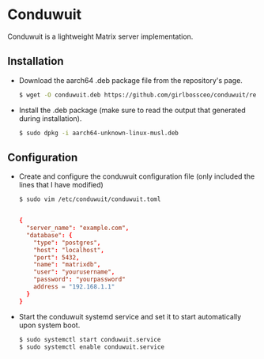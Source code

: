 # Conduwuit

Conduwuit is a lightweight Matrix server implementation.

## Installation

- Download the aarch64 .deb package file from the repository's page.

    ```sh
    $ wget -O conduwuit.deb https://github.com/girlbossceo/conduwuit/releases/download/v0.4.6/aarch64-unknown-linux-musl.deb
    ```

- Install the .deb package (make sure to read the output that generated during installation).

   ```sh
   $ sudo dpkg -i aarch64-unknown-linux-musl.deb
   ```

## Configuration

- Create and configure the conduwuit configuration file (only included the lines that I have modified)

    ```sh
    $ sudo vim /etc/conduwuit/conduwuit.toml
    ```

    ```toml

    {
      "server_name": "example.com",
      "database": {
        "type": "postgres",
        "host": "localhost",
        "port": 5432,
        "name": "matrixdb",
        "user": "yourusername",
        "password": "yourpassword"
        address = "192.168.1.1"
      }
    }
    ```

- Start the conduwuit systemd service and set it to start automatically upon system boot.

   ```sh
   $ sudo systemctl start conduwuit.service
   $ sudo systemctl enable conduwuit.service
